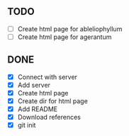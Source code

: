  ## TODO

 - [ ] Create html page for ableliophyllum
 - [ ] Create html page for agerantum 

 ## DONE

 - [x] Connect with server
 - [x] Add server
 - [x] Create html page 
 - [x] Create dir for html page
 - [x] Add README
 - [x] Download references
 - [x] git init